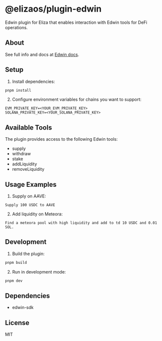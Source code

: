 # @elizaos/plugin-edwin

Edwin plugin for Eliza that enables interaction with Edwin tools for DeFi operations.

## About

See full info and docs at [Edwin docs](https://docs.edwin.finance).
## Setup

1. Install dependencies:

```bash
pnpm install
```

2. Configure environment variables for chains you want to support:

```env
EVM_PRIVATE_KEY=<YOUR_EVM_PRIVATE_KEY>
SOLANA_PRIVATE_KEY=<YOUR_SOLANA_PRIVATE_KEY>
```

## Available Tools

The plugin provides access to the following Edwin tools:

-   supply
-   withdraw
-   stake
-   addLiquidity
-   removeLiquidity

## Usage Examples

1. Supply on AAVE:

```
Supply 100 USDC to AAVE
```

2. Add liquidity on Meteora:

```
Find a meteora pool with high liquidity and add to td 10 USDC and 0.01 SOL.
```

## Development

1. Build the plugin:

```bash
pnpm build
```

2. Run in development mode:

```bash
pnpm dev
```

## Dependencies

-   edwin-sdk

## License

MIT
